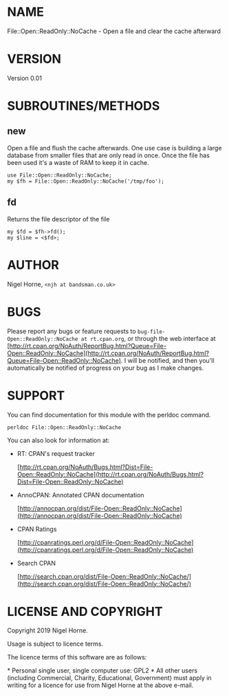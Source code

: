 # NAME

File::Open::ReadOnly::NoCache - Open a file and clear the cache afterward

# VERSION

Version 0.01

# SUBROUTINES/METHODS

## new

Open a file and flush the cache afterwards.
One use case is building a large database from smaller files that are
only read in once.
Once the file has been used it's a waste of RAM to keep it in cache.

    use File::Open::ReadOnly::NoCache;
    my $fh = File::Open::ReadOnly::NoCache('/tmp/foo');

## fd

Returns the file descriptor of the file

    my $fd = $fh->fd();
    my $line = <$fd>;

# AUTHOR

Nigel Horne, `<njh at bandsman.co.uk>`

# BUGS

Please report any bugs or feature requests to
`bug-file-Open::ReadOnly::NoCache at rt.cpan.org`,
or through the web interface at
[http://rt.cpan.org/NoAuth/ReportBug.html?Queue=File-Open::ReadOnly::NoCache](http://rt.cpan.org/NoAuth/ReportBug.html?Queue=File-Open::ReadOnly::NoCache).
I will be notified, and then you'll
automatically be notified of progress on your bug as I make changes.

# SUPPORT

You can find documentation for this module with the perldoc command.

    perldoc File::Open::ReadOnly::NoCache

You can also look for information at:

- RT: CPAN's request tracker

    [http://rt.cpan.org/NoAuth/Bugs.html?Dist=File-Open::ReadOnly::NoCache](http://rt.cpan.org/NoAuth/Bugs.html?Dist=File-Open::ReadOnly::NoCache)

- AnnoCPAN: Annotated CPAN documentation

    [http://annocpan.org/dist/File-Open::ReadOnly::NoCache](http://annocpan.org/dist/File-Open::ReadOnly::NoCache)

- CPAN Ratings

    [http://cpanratings.perl.org/d/File-Open::ReadOnly::NoCache](http://cpanratings.perl.org/d/File-Open::ReadOnly::NoCache)

- Search CPAN

    [http://search.cpan.org/dist/File-Open::ReadOnly::NoCache/](http://search.cpan.org/dist/File-Open::ReadOnly::NoCache/)

# LICENSE AND COPYRIGHT

Copyright 2019 Nigel Horne.

Usage is subject to licence terms.

The licence terms of this software are as follows:

\* Personal single user, single computer use: GPL2
\* All other users (including Commercial, Charity, Educational, Government)
  must apply in writing for a licence for use from Nigel Horne at the
  above e-mail.
